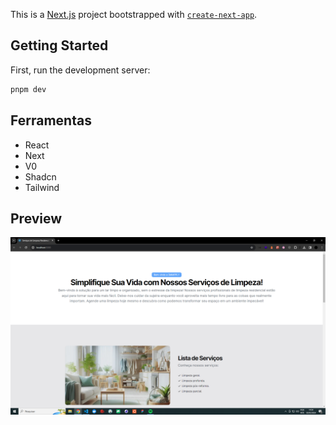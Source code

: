 This is a [Next.js](https://nextjs.org/) project bootstrapped with [`create-next-app`](https://github.com/vercel/next.js/tree/canary/packages/create-next-app).

## Getting Started

First, run the development server:

```bash
pnpm dev
```

## Ferramentas
- React
- Next
- V0
- Shadcn
- Tailwind

## Preview
![alt text](docs/preview.png)
